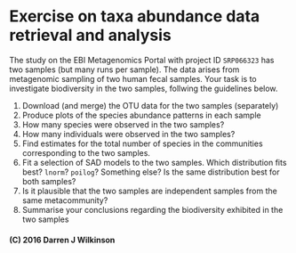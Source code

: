 # Exercise on taxa abundance data retrieval and analysis

The study on the EBI Metagenomics Portal with project ID `SRP066323` has two samples (but many runs per sample). The data arises from metagenomic sampling of two human fecal samples. Your task is to investigate biodiversity in the two samples, follwing the guidelines below.

1. Download (and merge) the OTU data for the two samples (separately)
2. Produce plots of the species abundance patterns in each sample
3. How many species were observed in the two samples?
4. How many individuals were observed in the two samples?
5. Find estimates for the total number of species in the communities corresponding to the two samples.
6. Fit a selection of SAD models to the two samples. Which distribution fits best? `lnorm`? `poilog`? Something else? Is the same distribution best for both samples?
7. Is it plausible that the two samples are independent samples from the same metacommunity?
8. Summarise your conclusions regarding the biodiversity exhibited in the two samples



#### (C) 2016 Darren J Wilkinson

